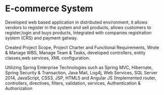 # E-commerce System
Developed web based application in distributed environment, it allows vendors to register in the system and sell products, 
allows customers to register,login and buys products, Integrated with companies registration system (CRS) and payment gatway.

Created Project Scope, Project Charter and Functional Requirements, Wrote & Manage WBS, Manage Team & Tasks, developed controllers, 
entity classes,web services, XML configuration.

Utilizing Spring Enterprise Technologies such as Spring MVC, Hibernate, Spring Security & Transaction, Java Mail, Log4j, Web Services, SQL Server 2014, JavaScript, CSS3, JSP, 
HTML5 and Angular JS (Implemented router, controllers, directives, filters, validation, services, Authentication & Authorization 
